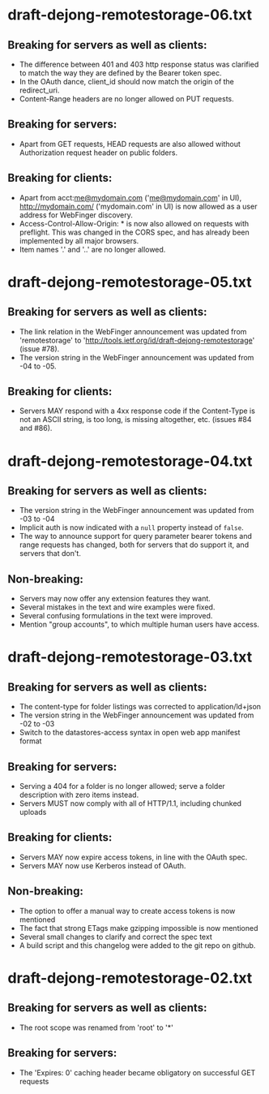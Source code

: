 # draft-dejong-remotestorage-06.txt

## Breaking for servers as well as clients:
* The difference between 401 and 403 http response status was clarified to match
  the way they are defined by the Bearer token spec.
* In the OAuth dance, client_id should now match the origin of the redirect_uri.
* Content-Range headers are no longer allowed on PUT requests.

## Breaking for servers:
* Apart from GET requests, HEAD requests are also allowed without Authorization
  request header on public folders.

## Breaking for clients:
* Apart from acct:me@mydomain.com ('me@mydomain.com' in UI), http://mydomain.com/
  ('mydomain.com' in UI) is now allowed as a user address for WebFinger discovery.
* Access-Control-Allow-Origin: * is now also allowed on requests with preflight.
  This was changed in the CORS spec, and has already been implemented by all major
  browsers.
* Item names '.' and '..' are no longer allowed.

# draft-dejong-remotestorage-05.txt

## Breaking for servers as well as clients:
* The link relation in the WebFinger announcement was updated from 'remotestorage'
  to 'http://tools.ietf.org/id/draft-dejong-remotestorage' (issue #78).
* The version string in the WebFinger announcement was updated from -04 to -05.

## Breaking for clients:
* Servers MAY respond with a 4xx response code if the Content-Type is not an
  ASCII string, is too long, is missing altogether, etc. (issues #84
  and #86).

# draft-dejong-remotestorage-04.txt

## Breaking for servers as well as clients:
* The version string in the WebFinger announcement was updated from -03 to -04
* Implicit auth is now indicated with a `null` <auth-dialog> property instead of `false`.
* The way to announce support for query parameter bearer tokens and range requests has changed, both for servers that do support it, and servers that don't.

## Non-breaking:
* Servers may now offer any extension features they want.
* Several mistakes in the text and wire examples were fixed.
* Several confusing formulations in the text were improved.
* Mention "group accounts", to which multiple human users have access.

# draft-dejong-remotestorage-03.txt

## Breaking for servers as well as clients:
* The content-type for folder listings was corrected to application/ld+json
* The version string in the WebFinger announcement was updated from -02 to -03
* Switch to the datastores-access syntax in open web app manifest format

## Breaking for servers:
* Serving a 404 for a folder is no longer allowed; serve a folder description with zero items instead.
* Servers MUST now comply with all of HTTP/1.1, including chunked uploads

## Breaking for clients:
* Servers MAY now expire access tokens, in line with the OAuth spec.
* Servers MAY now use Kerberos instead of OAuth.

## Non-breaking:
* The option to offer a manual way to create access tokens is now mentioned
* The fact that strong ETags make gzipping impossible is now mentioned
* Several small changes to clarify and correct the spec text
* A build script and this changelog were added to the git repo on github.

# draft-dejong-remotestorage-02.txt

## Breaking for servers as well as clients:
* The root scope was renamed from 'root' to '*'

## Breaking for servers:
* The 'Expires: 0' caching header became obligatory on successful GET requests
